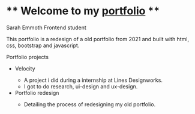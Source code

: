 <h1> ** Welcome to my <a href="https://emmoth.me/">portfolio</a> ** </h1>

Sarah Emmoth
Frontend student

This portfolio is a redesign of a old portfolio from 2021 and built with html, css, bootstrap and javascript.

Portfolio projects
<ul>
  <li>Velocity</li>
  <ul>
    <li>
    A project i did during a internship at Lines Designworks.
    </li>
    <li>
    I got to do research, ui-design and ux-design.
    </li>
  </ul>
    
  <li>Portfolio redesign</li>
  <ul>
    <li>
    Detailing the process of redesigning my old portfolio.
    </li>
  </ul>
</ul>







